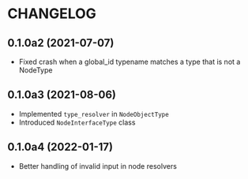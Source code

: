 # CHANGELOG

## 0.1.0a2 (2021-07-07)

- Fixed crash when a global_id typename matches a type that is not a NodeType


## 0.1.0a3 (2021-08-06)

- Implemented `type_resolver` in `NodeObjectType`
- Introduced `NodeInterfaceType` class


## 0.1.0a4 (2022-01-17)

- Better handling of invalid input in node resolvers
